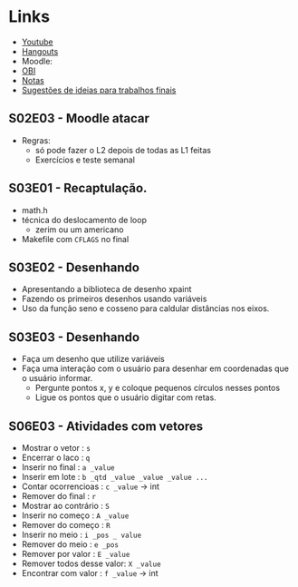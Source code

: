 # Links
- [Youtube](https://www.youtube.com/playlist?list=PLqwyjBSVOHRzgNEUNwc0hAHBOxy5M5JXW)
- [Hangouts](https://hangouts.google.com/group/RUEkyLG2NuDJBeGD9)
- Moodle:  
- [OBI](https://olimpiada.ic.unicamp.br/pratique/pj/)
- [Notas](https://docs.google.com/spreadsheets/d/1toZZ-Vp_DuLNMh9Kku0lBUS1MQ1MpPSzCzcBVn3EuNc/edit#gid=0)
- [Sugestões de ideias para trabalhos finais](https://qxcodepoo.github.io/)


## S02E03 - Moodle atacar
- Regras:
    - só pode fazer o L2 depois de todas as L1 feitas
    - Exercícios e teste semanal

## S03E01 - Recaptulação.
- math.h
- técnica do deslocamento de loop
    - zerim ou um americano
- Makefile com `CFLAGS` no final

## S03E02 - Desenhando
- Apresentando a biblioteca de desenho xpaint
- Fazendo os primeiros desenhos usando variáveis
- Uso da função seno e cosseno para caldular distâncias nos eixos.

## S03E03 - Desenhando
- Faça um desenho que utilize variáveis
- Faça uma interação com o usuário para desenhar em coordenadas que o usuário informar.
    - Pergunte pontos x, y e coloque pequenos círculos nesses pontos
    - Ligue os pontos que o usuário digitar com retas.

## S06E03 - Atividades com vetores
- Mostrar o vetor          : `s`
- Encerrar o laco          : `q`
- Inserir no final         : `a _value`
- Inserir em lote          : `b _qtd _value _value _value ...`
- Contar ocorrencioas      : `c _value` -> int
- Remover do final         : `r`
- Mostrar ao contrário     : `S`
- Inserir no começo        : `A _value`
- Remover do começo        : `R`
- Inserir no meio          : `i _pos _ value`
- Remover do meio          : `e _pos`
- Remover por valor        : `E _value`
- Remover todos desse valor: `X _value`
- Encontrar com valor      : `f _value` -> int


